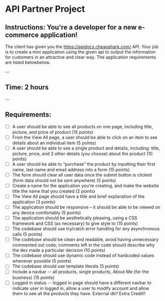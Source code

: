# API Partner Project

## Instructions: You're a developer for a new e-commerce application!

The client has given you the https://apidocs.cheapshark.com/ API.
Your job is to create a mini application using the given api to
output the information for customers in an attractive and clear way.
The application requirements are listed belowbelow.

--

## Time: 2 hours

--

## Requirements:

- [ ] A user should be able to see all products on one page, including title, picture, and price of product (15 points)
- [ ] From the View All page, a user should be able to click on an item to see details about an individual item (5 points)
- [ ] A user should be able to see a single product and details, including: title, picture, price, and 3 other details (you choose) about the product (10 points)
- [ ] A user should be able to “purchase” the product by inputting their first name, last name and email address into a form (15 points)
- [ ] The form should clear all user data once the submit button is clicked (form data should not be sent anywhere) (5 points)
- [ ] Create a name for the application you’re creating, and make the website title the name that you created (2 points)
- [ ] The View All page should have a title and brief explanation of the application (3 points)
- [ ] The application should be responsive – it should be able to be viewed on any device comfortably (5 points)
- [ ] The application should be aesthetically pleasing, using a CSS framework and CSS (as necessary) to give style to (15 points)
- [ ] The codebase should use try/catch error handling for any asynchronous calls (5 points)
- [ ] The codebase should be clean and readable, avoid having unnecessary commented out code; comments left in the code should describe why the dev made a particular decision (10 points)
- [ ] The codebase should use dynamic code instead of hardcoded values whenever possible (5 points)
- [ ] The codebase should use template literals (5 points)
- [ ] Include a navbar -- all products, single products, About Me (for the business) (15 points)
- [ ] Logged in status -- logged in page should have a different navbar to indicate user in logged in, allow a user to modify account and allow them to see all the products they have. External db? Extra Credit!!
